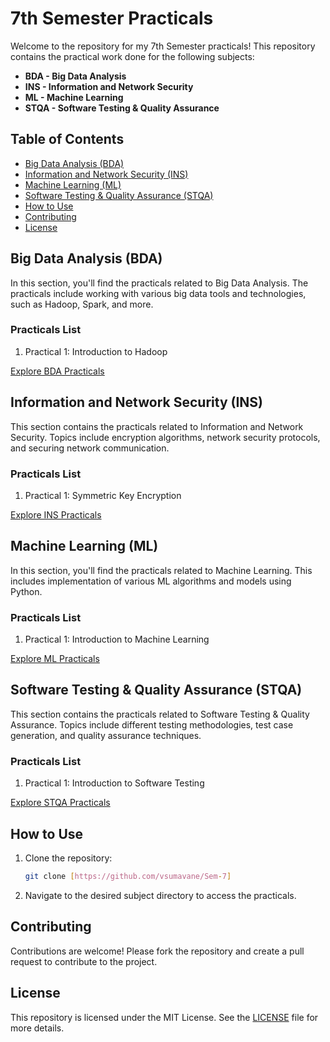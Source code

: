 # 7th Semester Practicals

Welcome to the repository for my 7th Semester practicals! This repository contains the practical work done for the following subjects:

- **BDA - Big Data Analysis**
- **INS - Information and Network Security**
- **ML - Machine Learning**
- **STQA - Software Testing & Quality Assurance**

## Table of Contents

- [Big Data Analysis (BDA)](#big-data-analysis-bda)
- [Information and Network Security (INS)](#information-and-network-security-ins)
- [Machine Learning (ML)](#machine-learning-ml)
- [Software Testing & Quality Assurance (STQA)](#software-testing--quality-assurance-stqa)
- [How to Use](#how-to-use)
- [Contributing](#contributing)
- [License](#license)

## Big Data Analysis (BDA)

In this section, you'll find the practicals related to Big Data Analysis. The practicals include working with various big data tools and technologies, such as Hadoop, Spark, and more.

### Practicals List
1. Practical 1: Introduction to Hadoop


[Explore BDA Practicals](./BDA)

## Information and Network Security (INS)

This section contains the practicals related to Information and Network Security. Topics include encryption algorithms, network security protocols, and securing network communication.

### Practicals List
1. Practical 1: Symmetric Key Encryption


[Explore INS Practicals](./INS)

## Machine Learning (ML)

In this section, you'll find the practicals related to Machine Learning. This includes implementation of various ML algorithms and models using Python.

### Practicals List
1. Practical 1: Introduction to Machine Learning


[Explore ML Practicals](./ML)

## Software Testing & Quality Assurance (STQA)

This section contains the practicals related to Software Testing & Quality Assurance. Topics include different testing methodologies, test case generation, and quality assurance techniques.

### Practicals List
1. Practical 1: Introduction to Software Testing


[Explore STQA Practicals](./STQA)

## How to Use

1. Clone the repository:
    ```bash
    git clone [https://github.com/vsumavane/Sem-7]
    ```
2. Navigate to the desired subject directory to access the practicals.

## Contributing

Contributions are welcome! Please fork the repository and create a pull request to contribute to the project.

## License

This repository is licensed under the MIT License. See the [LICENSE](./LICENSE) file for more details.
